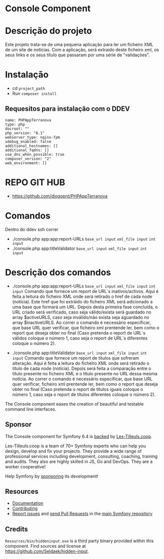 Console Component
=================

# Descrição do projeto

Este projeto trata-se de uma pequena aplicação para ler um ficheiro XML de um site de notícias. Com a aplicação, será extraido deste ficheiro xml, os seus links e os seus título que passaram por uma série de "validações".

# Instalação

* cd `project_path`
* Run `composer install`

## Requesitos para instalação com  o DDEV 

```
name: PHPAppTerranova
type: php
docroot: ""
php_version: "8.1"
webserver_type: nginx-fpm
xdebug_enabled: false
additional_hostnames: []
additional_fqdns: []
use_dns_when_possible: true
composer_version: "2"
web_environment: []

```

# REPO GIT HUB

* https://github.com/diogopnt/PHPAppTerranova

# Comandos

Dentro do ddev ssh correr

* ./console.php app:app:report-URLs `base_url input` `xml_file input` `int input` 
* ./console.php app:titleValidator `base_url input` `xml_file input` `int input`

# Descrição dos comandos

* ./console.php app:app:report-URLs `base_url input` `xml_file input` `int input`
    Comando que fornece um report de URL´s inativos/activos. Aqui é feita a leitura do ficheiro XML onde será retirado o href de cada node (notícia). Este href que foi extráido do ficheiro XML será adicionado a uma base que formará um URL. Depois desta primeira fase concluída, o URL criado será verificado, caso seja válido/exista será guardado no array $activeURLS, caso seja inválido/não exista seja aguardado no array $inactiveURLS. Ao correr o comando é necessário especificar, que base URL quer verificar, que ficheiro xml prentende ler, bem como o report que deseja obter no final (Caso pretenda o report de URL´s válidos coloque o número 1, caso seja o report de URL´s diferentes coloque o número 2).


* ./console.php app:titleValidator `base_url input` `xml_file input` `int input`
    Comando que fornece um report de titulos que sofreram alteração. Aqui é feita a leitura do ficheiro XML onde será retirado o título de cada node (notícia). Depois será feita a comparação entre o título presente no ficheiro XML e o título presente no URL dessa mesma notícia. Ao correr o comando é necessário especificar, que base URL quer verificar, ficheiro xml prentende ler, bem como o report que deseja obter no final (Caso pretenda o report de títulos iguais coloque o número 1, caso seja o report de títulos diferentes coloque o número 2).


The Console component eases the creation of beautiful and testable command line
interfaces.

Sponsor
-------

The Console component for Symfony 6.4 is [backed][1] by [Les-Tilleuls.coop][2].

Les-Tilleuls.coop is a team of 70+ Symfony experts who can help you design, develop and
fix your projects. They provide a wide range of professional services including development,
consulting, coaching, training and audits. They also are highly skilled in JS, Go and DevOps.
They are a worker cooperative!

Help Symfony by [sponsoring][3] its development!

Resources
---------

 * [Documentation](https://symfony.com/doc/current/components/console.html)
 * [Contributing](https://symfony.com/doc/current/contributing/index.html)
 * [Report issues](https://github.com/symfony/symfony/issues) and
   [send Pull Requests](https://github.com/symfony/symfony/pulls)
   in the [main Symfony repository](https://github.com/symfony/symfony)

Credits
-------

`Resources/bin/hiddeninput.exe` is a third party binary provided within this
component. Find sources and license at https://github.com/Seldaek/hidden-input.

[1]: https://symfony.com/backers
[2]: https://les-tilleuls.coop
[3]: https://symfony.com/sponsor

